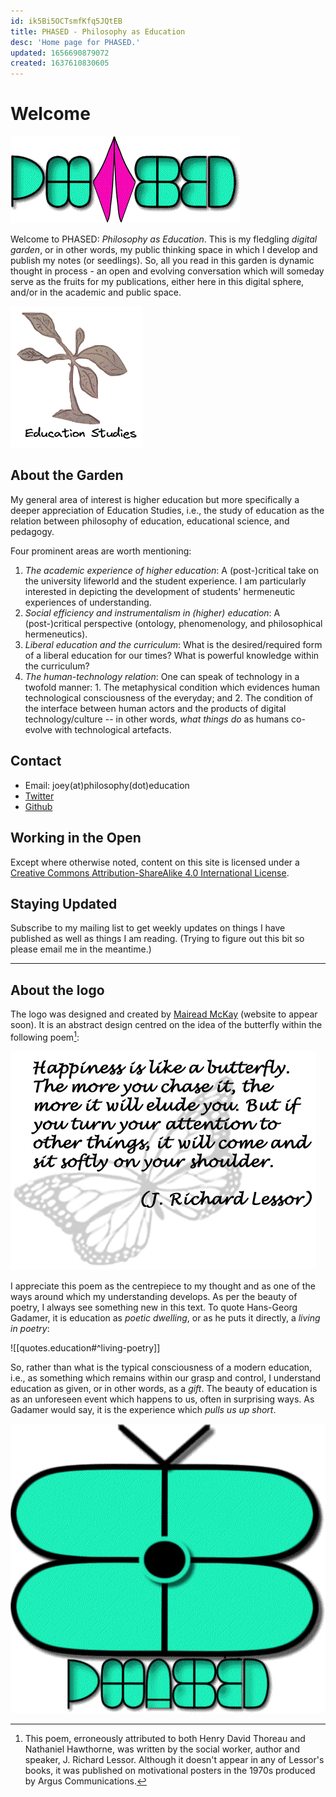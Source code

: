 ```yaml
---
id: ik5Bi5OCTsmfKfq5JQtEB
title: PHASED - Philosophy as Education
desc: 'Home page for PHASED.'
updated: 1656690879072
created: 1637610830605
---
```

# Welcome

![Philosophy as Education](assets/images/logo/PHASED_4.gif)


Welcome to PHASED: _Philosophy as Education_. This is my fledgling _digital garden_, or in other words, my public thinking space in which I develop and publish my notes (or seedlings). So, all you read in this garden is dynamic thought in process - an open and evolving conversation which will someday serve as the fruits for my publications, either here in this digital sphere, and/or in the academic and public space.

![Education Studies](assets/images/edstudies_shootleaves.gif)

## About the Garden
My general area of interest is higher education but more specifically a deeper appreciation of Education Studies, i.e., the study of education as the relation between philosophy of education, educational science, and pedagogy.

Four prominent areas are worth mentioning: 
1. _The academic experience of higher education_: A (post-)critical take on the university lifeworld and the student experience. I am particularly interested in depicting the development of students' hermeneutic experiences of understanding.
2. _Social efficiency and instrumentalism in (higher) education_: A (post-)critical perspective (ontology, phenomenology, and philosophical hermeneutics).
3. _Liberal education and the curriculum_: What is the desired/required form of a liberal education for our times? What is powerful knowledge within the curriculum?
4. _The human-technology relation_: One can speak of technology in a twofold manner: 1. The metaphysical condition which evidences human technological consciousness of the everyday; and 2. The condition of the interface between human actors and the products of digital technology/culture -- in other words, _what things do_ as humans co-evolve with technological artefacts.

## Contact
- Email: joey(at)philosophy(dot)education
- [Twitter](@joeyphased)
- [Github](@joeyphased)

## Working in the Open
Except where otherwise noted, content on this site is licensed under a [Creative Commons Attribution-ShareAlike 4.0 International License](https://creativecommons.org/licenses/by-sa/4.0/).

## Staying Updated
Subscribe to my mailing list to get weekly updates on things I have published as well as things I am reading. (Trying to figure out this bit so please email me in the meantime.)

<hr>

## About the logo

The logo was designed and created by [Mairead McKay](http://maireadmckay.com/) (website to appear soon). It is an abstract design centred on the idea of the butterfly within the following poem[^1]:

![Happiness is like a butterfly](assets/images/HappinessButtefly.png)

I appreciate this poem as the centrepiece to my thought and as one of the ways around which my understanding develops. As per the beauty of poetry, I always see something new in this text. To quote Hans-Georg Gadamer, it is education as _poetic dwelling_, or as he puts it directly, a _living in poetry_: 

![[quotes.education#^living-poetry]]

So, rather than what is the typical consciousness of a modern education, i.e., as something which remains within our grasp and control, I understand education as given, or in other words, as a _gift_. The beauty of education is as an unforeseen event which happens to us, often in surprising ways. As Gadamer would say, it is the experience which _pulls us up short_.

![Philosophy as Education](assets/images/logo/PECombined_3.gif)

[^1]: This poem, erroneously attributed to both Henry David Thoreau and Nathaniel Hawthorne, was written by the social worker, author and speaker, J. Richard Lessor. Although it doesn't appear in any of Lessor's books, it was published on motivational posters in the 1970s produced by Argus Communications. 
